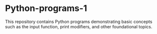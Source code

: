 # Python-programs-1
This repository contains Python programs demonstrating basic concepts such as the input function, print modifiers, and other foundational topics.
